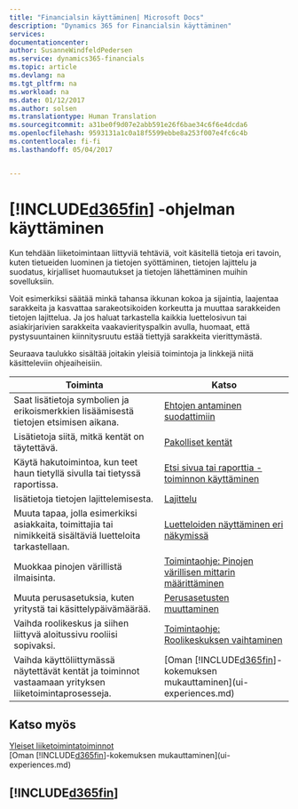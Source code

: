 ```yaml
---
title: "Financialsin käyttäminen| Microsoft Docs"
description: "Dynamics 365 for Financialsin käyttäminen"
services: 
documentationcenter: 
author: SusanneWindfeldPedersen
ms.service: dynamics365-financials
ms.topic: article
ms.devlang: na
ms.tgt_pltfrm: na
ms.workload: na
ms.date: 01/12/2017
ms.author: solsen
ms.translationtype: Human Translation
ms.sourcegitcommit: a31be0f9d07e2abb591e26f6bae34c6f6e4dcda6
ms.openlocfilehash: 9593131a1c0a18f5599ebbe8a253f007e4fc6c4b
ms.contentlocale: fi-fi
ms.lasthandoff: 05/04/2017


---
```

# <a name="working-with-included365finincludesd365finlongmdmd"></a>[!INCLUDE[d365fin](includes/d365fin_long_md.md)] -ohjelman käyttäminen
Kun tehdään liiketoimintaan liittyviä tehtäviä, voit käsitellä tietoja eri tavoin, kuten tietueiden luominen ja tietojen syöttäminen, tietojen lajittelu ja suodatus, kirjalliset huomautukset ja tietojen lähettäminen muihin sovelluksiin.

Voit esimerkiksi säätää minkä tahansa ikkunan kokoa ja sijaintia, laajentaa sarakkeita ja kasvattaa sarakeotsikoiden korkeutta ja muuttaa sarakkeiden tietojen lajittelua. Ja jos haluat tarkastella kaikkia luettelosivun tai asiakirjarivien sarakkeita vaakavierityspalkin avulla, huomaat, että pystysuuntainen kiinnitysruutu estää tiettyjä sarakkeita vierittymästä.

Seuraava taulukko sisältää joitakin yleisiä toimintoja ja linkkejä niitä käsitteleviin ohjeaiheisiin.

| Toiminta | Katso |
| --- | --- |
| Saat lisätietoja symbolien ja erikoismerkkien lisäämisestä tietojen etsimisen aikana. |[Ehtojen antaminen suodattimiin](ui-enter-criteria-filters.md) |
| Lisätietoja siitä, mitkä kentät on täytettävä. |[Pakolliset kentät](ui-mandatory-fields.md) |
| Käytä hakutoimintoa, kun teet haun tietyllä sivulla tai tietyssä raportissa. |[Etsi sivua tai raporttia -toiminnon käyttäminen](ui-search.md) |
| lisätietoja tietojen lajittelemisesta. |[Lajittelu](ui-sorting.md) |
| Muuta tapaa, jolla esimerkiksi asiakkaita, toimittajia tai nimikkeitä sisältäviä luetteloita tarkastellaan. |[Luetteloiden näyttäminen eri näkymissä](across-display-lists-different-views.md) |
| Muokkaa pinojen värillistä ilmaisinta. |[Toimintaohje: Pinojen värillisen mittarin määrittäminen](ui-how-setup-colored-indicator-cues.md) |
| Muuta perusasetuksia, kuten yritystä tai käsittelypäivämäärää. |[Perusasetusten muuttaminen](ui-change-basic-settings.md) |
| Vaihda roolikeskus ja siihen liittyvä aloitussivu rooliisi sopivaksi. |[Toimintaohje: Roolikeskuksen vaihtaminen](change-role.md) |
| Vaihda käyttöliittymässä näytettävät kentät ja toiminnot vastaamaan yrityksen liiketoimintaprosesseja. |[Oman [!INCLUDE[d365fin](includes/d365fin_md.md)]-kokemuksen mukauttaminen](ui-experiences.md) |

## <a name="see-also"></a>Katso myös
[Yleiset liiketoimintatoiminnot](ui-across-business-areas.md)  
[Oman [!INCLUDE[d365fin](includes/d365fin_md.md)]-kokemuksen mukauttaminen](ui-experiences.md)  

## [!INCLUDE[d365fin](includes/free_trial_md.md)]
